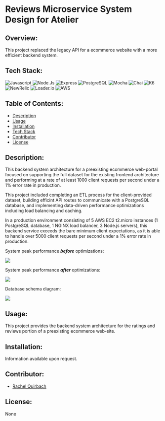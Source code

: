 # Reviews Microservice System Design for Atelier

## Overview:
This project replaced the legacy API for a ecommerce website with a more efficient backend system.

## Tech Stack:
![Javascript](https://img.shields.io/badge/JavaScript-F7DF1E?style=for-the-badge&logo=javascript&logoColor=323330)
![Node.Js](https://img.shields.io/badge/Node.js-339933?style=for-the-badge&logo=node.js&logoColor=white)
![Express](https://img.shields.io/badge/Express.js-00ff00?style=for-the-badge&logo=express&logoColor=808080)
![PostgreSQL](https://img.shields.io/badge/postgresql-4169E1?style=for-the-badge&logo=postgresql&logoColor=white)
![Mocha](https://img.shields.io/badge/Mocha-8D6748?style=for-the-badge&logo=mocha&logoColor=white)
![Chai](https://img.shields.io/badge/Chai-A30701?style=for-the-badge&logo=chai&logoColor=white)
![K6](https://img.shields.io/badge/K6-7D64FF?style=for-the-badge&logo=k6&logoColor=white)
![NewRelic](https://img.shields.io/badge/new%20relic-1DE883?style=for-the-badge)
![Loader.io](https://img.shields.io/badge/loader.io-4579B6?style=for-the-badge)
![AWS](https://img.shields.io/badge/AWS-232F3E?style=for-the-badge&logo=amazon-aws&logoColor=FF9900)

## Table of Contents:
- [Description](#Description)
- [Usage](#Usage)
- [Installation](#Installation)
- [Tech Stack](#Tech-Stack)
- [Contributor](#Contributor)
- [License](#License)

## Description:
This backend system architecture for a preexisting ecommerce web-portal focused on supporting the full dataset for the existing frontend architecture and performing at a rate of at least 1000 client requests per second under a 1% error rate in production.

This project included completing an ETL process for the client-provided dataset, building efficint API routes to communicate with a PostgreSQL database, and implementing data-driven performance optimizations including load balancing and caching.

In a production environment consisting of 5 AWS EC2 t2.micro instances (1 PostgreSQL database, 1 NGINX load balancer, 3 Node.js servers), this backend service exceeds the bare minimum client expectations, as it is able to handle over 5000 client requests per second under a 1% error rate in production.

System peak performance **_before_** optimizations:

![](https://user-images.githubusercontent.com/113475539/253711534-3d0acf82-65bd-4bbd-bca5-014e1b9fe0f7.png)

System peak performance **_after_** optimizations:

![](https://user-images.githubusercontent.com/113475539/253711530-3e4ff928-4cec-4314-b63a-d8ccfdc188da.png)

Database schema diagram:

![](https://user-images.githubusercontent.com/113475539/253711536-cb4f9069-7804-4448-9524-7e292c873869.jpeg)

## Usage:
This project provides the backend system architecture for the ratings and reviews portion of a preexisting ecommerce web-site.

## Installation:
Information available upon request.

## Contributor:
- [Rachel Quirbach](https://github.com/rquirbach)

## License:
None
